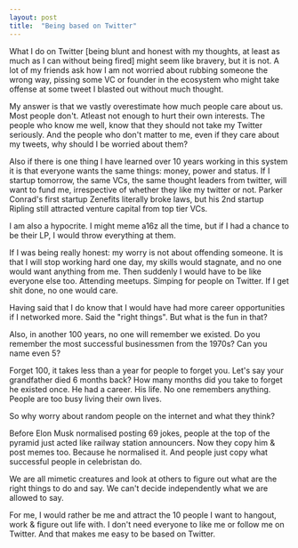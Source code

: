 ```yaml
---
layout: post
title:  "Being based on Twitter"
---
```


What I do on Twitter [being blunt and honest with my thoughts, at least as much as I can without being fired] might seem like bravery, but it is not. A lot of my friends ask how I am not worried about rubbing someone the wrong way, pissing some VC or founder in the ecosystem who might take offense at some tweet I blasted out without much thought.

My answer is that we vastly overestimate how much people care about us. Most people don't. Atleast not enough to hurt their own interests. The people who know me well, know that they should not take my Twitter seriously. And the people who don't matter to me, even if they care about my tweets, why should I be worried about them?

Also if there is one thing I have learned over 10 years working in this system it is that everyone wants the same things: money, power and status. If I startup tomorrow, the same VCs, the same thought leaders from twitter, will want to fund me, irrespective of whether they like my twitter or not. Parker Conrad's first startup Zenefits literally broke laws, but his 2nd startup Ripling still attracted venture capital from top tier VCs.

I am also a hypocrite. I might meme a16z all the time, but if I had a chance to be their LP, I would throw everything at them.

If I was being really honest: my worry is not about offending someone. It is that I will stop working hard one day, my skills would stagnate, and no one would want anything from me. Then suddenly I would have to be like everyone else too. Attending meetups. Simping for people on Twitter. If I get shit done, no one would care.

Having said that I do know that I would have had more career opportunities if I networked more. Said the "right things". But what is the fun in that?

Also, in another 100 years, no one will remember we existed. Do you remember the most successful businessmen from the 1970s? Can you name even 5?

Forget 100, it takes less than a year for people to forget you. Let's say your grandfather died 6 months back? How many months did you take to forget he existed once. He had a career. His life. No one remembers anything. People are too busy living their own lives.

So why worry about random people on the internet and what they think?

Before Elon Musk normalised posting 69 jokes, people at the top of the pyramid just acted like railway station announcers. Now they copy him & post memes too. Because he normalised it. And people just copy what successful people in celebristan do.

We are all mimetic creatures and look at others to figure out what are the right things to do and say. We can't decide independently what we are allowed to say.

For me, I would rather be me and attract the 10 people I want to hangout, work & figure out life with. I don't need everyone to like me or follow me on Twitter. And that makes me easy to be based on Twitter.
